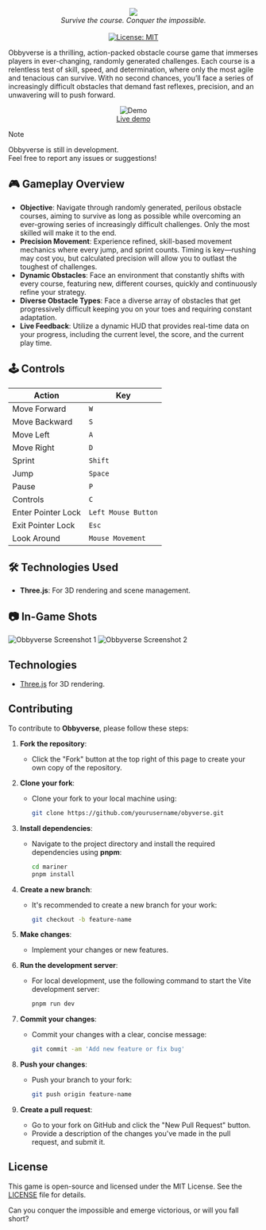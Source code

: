 <p align="center">
  <img src="https://cloud-7o5ozdk87-hack-club-bot.vercel.app/0screenshot_from_2025-01-14_20-11-38.png">
  <br />
  <i>Survive the course. Conquer the impossible.</i>
  <br />
  <br />
  <a href="#"><img src="https://img.shields.io/badge/License-MIT-green.svg" alt="License: MIT"></a>
</p>

Obbyverse is a thrilling, action-packed obstacle course game that immerses players in ever-changing, randomly generated challenges. Each course is a relentless test of skill, speed, and determination, where only the most agile and tenacious can survive. With no second chances, you’ll face a series of increasingly difficult obstacles that demand fast reflexes, precision, and an unwavering will to push forward.

<p align="center">
	<img src="https://cloud-3df9xzhve-hack-club-bot.vercel.app/0img1.jpeg" alt="Demo">
	<br>
	<a href="https://obbyverse.vercel.app">Live demo</a>
	<br>
</p>

> [!NOTE]
> Obbyverse is still in development.  
> Feel free to report any issues or suggestions!

## 🎮 **Gameplay Overview**

- **Objective**: Navigate through randomly generated, perilous obstacle courses, aiming to survive as long as possible while overcoming an ever-growing series of increasingly difficult challenges. Only the most skilled will make it to the end.
- **Precision Movement**: Experience refined, skill-based movement mechanics where every jump, and sprint counts. Timing is key—rushing may cost you, but calculated precision will allow you to outlast the toughest of challenges.
- **Dynamic Obstacles**: Face an environment that constantly shifts with every course, featuring new, different courses, quickly and continuously refine your strategy.
- **Diverse Obstacle Types**: Face a diverse array of obstacles that get progressively difficult keeping you on your toes and requiring constant adaptation.
- **Live Feedback**: Utilize a dynamic HUD that provides real-time data on your progress, including the current level, the score, and the current play time.

## 🕹️ **Controls**

| Action             | Key                 |
| ------------------ | ------------------- |
| Move Forward       | `W`                 |
| Move Backward      | `S`                 |
| Move Left          | `A`                 |
| Move Right         | `D`                 |
| Sprint             | `Shift`             |
| Jump               | `Space`             |
| Pause              | `P`                 |
| Controls           | `C`                 |
| Enter Pointer Lock | `Left Mouse Button` |
| Exit Pointer Lock  | `Esc`               |
| Look Around        | `Mouse Movement`    |

## 🛠️ **Technologies Used**

- **Three.js**: For 3D rendering and scene management.

## 📷 In-Game Shots

![Obbyverse Screenshot 1](https://cloud-263r93isj-hack-club-bot.vercel.app/0img2.jpeg)
![Obbyverse Screenshot 2](https://cloud-goz5rjwig-hack-club-bot.vercel.app/0img3.jpeg)

## Technologies

- [Three.js](https://threejs.org/) for 3D rendering.

## Contributing

To contribute to **Obbyverse**, please follow these steps:

1. **Fork the repository**:

   - Click the "Fork" button at the top right of this page to create your own copy of the repository.

2. **Clone your fork**:

   - Clone your fork to your local machine using:
     ```bash
     git clone https://github.com/yourusername/obyverse.git
     ```

3. **Install dependencies**:

   - Navigate to the project directory and install the required dependencies using **pnpm**:
     ```bash
     cd mariner
     pnpm install
     ```

4. **Create a new branch**:

   - It's recommended to create a new branch for your work:
     ```bash
     git checkout -b feature-name
     ```

5. **Make changes**:

   - Implement your changes or new features.

6. **Run the development server**:

   - For local development, use the following command to start the Vite development server:
     ```bash
     pnpm run dev
     ```

7. **Commit your changes**:

   - Commit your changes with a clear, concise message:
     ```bash
     git commit -am 'Add new feature or fix bug'
     ```

8. **Push your changes**:

   - Push your branch to your fork:
     ```bash
     git push origin feature-name
     ```

9. **Create a pull request**:
   - Go to your fork on GitHub and click the "New Pull Request" button.
   - Provide a description of the changes you've made in the pull request, and submit it.

## License

This game is open-source and licensed under the MIT License. See the [LICENSE](https://github.com/RealAbdurRehman/obbyverse/blob/main/LICENSE) file for details.

Can you conquer the impossible and emerge victorious, or will you fall short?